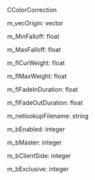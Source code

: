 CColorCorrection

m_vecOrigin: vector

m_MinFalloff: float

m_MaxFalloff: float

m_flCurWeight: float

m_flMaxWeight: float

m_flFadeInDuration: float

m_flFadeOutDuration: float

m_netlookupFilename: string

m_bEnabled: integer

m_bMaster: integer

m_bClientSide: integer

m_bExclusive: integer